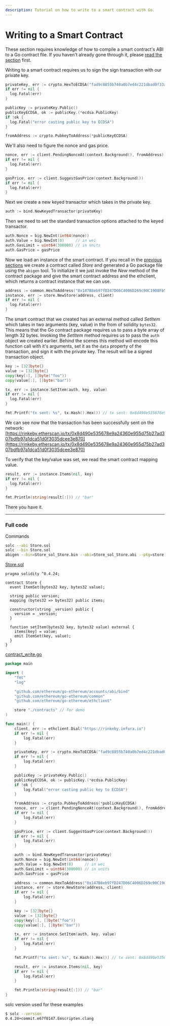 ```yaml
---
description: Tutorial on how to write to a smart contract with Go.
---
```


# Writing to a Smart Contract

These section requires knowledge of how to compile a smart contract's ABI to a Go contract file. If you haven't already gone through it, please [read the section](../smart-contract-compile) first.

Writing to a smart contract requires us to sign the sign transaction with our private key.

```go
privateKey, err := crypto.HexToECDSA("fad9c8855b740a0b7ed4c221dbad0f33a83a49cad6b3fe8d5817ac83d38b6a19")
if err != nil {
  log.Fatal(err)
}

publicKey := privateKey.Public()
publicKeyECDSA, ok := publicKey.(*ecdsa.PublicKey)
if !ok {
  log.Fatal("error casting public key to ECDSA")
}

fromAddress := crypto.PubkeyToAddress(*publicKeyECDSA)
```

We'll also need to figure the nonce and gas price.

```go
nonce, err := client.PendingNonceAt(context.Background(), fromAddress)
if err != nil {
  log.Fatal(err)
}

gasPrice, err := client.SuggestGasPrice(context.Background())
if err != nil {
  log.Fatal(err)
}
```

Next we create a new keyed transactor which takes in the private key.

```go
auth := bind.NewKeyedTransactor(privateKey)
```

Then we need to set the standard transaction options attached to the keyed transactor.

```go
auth.Nonce = big.NewInt(int64(nonce))
auth.Value = big.NewInt(0)     // in wei
auth.GasLimit = uint64(300000) // in units
auth.GasPrice = gasPrice
```

Now we load an instance of the smart contract. If you recall in the [previous sections](../smart-contract-compile) we create a contract called *Store* and generated a Go package file using the `abigen` tool. To initialize it we just invoke the *New* method of the contract package and give the smart contract address and the ethclient, which returns a contract instance that we can use.


```go
address := common.HexToAddress("0x147B8eb97fD247D06C4006D269c90C1908Fb5D54")
instance, err := store.NewStore(address, client)
if err != nil {
  log.Fatal(err)
}
```

The smart contract that we created has an external method called *SetItem* which takes in two arguments (key, value) in the from of solidity `bytes32`. This means that the Go contract package requires us to pass a byte array of length 32 bytes. Invoking the *SetItem* method requires us to pass the `auth` object we created earlier. Behind the scenes this method will encode this function call with it's arguments, set it as the `data` property of the transaction, and sign it with the private key. The result will be a signed transaction object.

```go
key := [32]byte{}
value := [32]byte{}
copy(key[:], []byte("foo"))
copy(value[:], []byte("bar"))

tx, err := instance.SetItem(auth, key, value)
if err != nil {
  log.Fatal(err)
}

fmt.Printf("tx sent: %s", tx.Hash().Hex()) // tx sent: 0x8d490e535678e9a24360e955d75b27ad307bdfb97a1dca51d0f3035dcee3e870
```

We can see now that the transaction has been successfully sent on the network: [https://rinkeby.etherscan.io/tx/0x8d490e535678e9a24360e955d75b27ad307bdfb97a1dca51d0f3035dcee3e870](https://rinkeby.etherscan.io/tx/0x8d490e535678e9a24360e955d75b27ad307bdfb97a1dca51d0f3035dcee3e870)

To verify that the key/value was set, we read the smart contract mapping value.

```go
result, err := instance.Items(nil, key)
if err != nil {
  log.Fatal(err)
}

fmt.Println(string(result[:])) // "bar"
```

There you have it.

---

### Full code

Commands

```bash
solc --abi Store.sol
solc --bin Store.sol
abigen --bin=Store_sol_Store.bin --abi=Store_sol_Store.abi --pkg=store --out=Store.go
```

[Store.sol](https://github.com/miguelmota/ethereum-development-with-go-book/blob/master/code/contracts/Store.sol)

```solidity
pragma solidity ^0.4.24;

contract Store {
  event ItemSet(bytes32 key, bytes32 value);

  string public version;
  mapping (bytes32 => bytes32) public items;

  constructor(string _version) public {
    version = _version;
  }

  function setItem(bytes32 key, bytes32 value) external {
    items[key] = value;
    emit ItemSet(key, value);
  }
}
```

[contract_write.go](https://github.com/miguelmota/ethereum-development-with-go-book/blob/master/code/contract_write.go)

```go
package main

import (
	"fmt"
	"log"

	"github.com/ethereum/go-ethereum/accounts/abi/bind"
	"github.com/ethereum/go-ethereum/common"
	"github.com/ethereum/go-ethereum/ethclient"

	store "./contracts" // for demo
)

func main() {
	client, err := ethclient.Dial("https://rinkeby.infura.io")
	if err != nil {
		log.Fatal(err)
	}

	privateKey, err := crypto.HexToECDSA("fad9c8855b740a0b7ed4c221dbad0f33a83a49cad6b3fe8d5817ac83d38b6a19")
	if err != nil {
		log.Fatal(err)
	}

	publicKey := privateKey.Public()
	publicKeyECDSA, ok := publicKey.(*ecdsa.PublicKey)
	if !ok {
		log.Fatal("error casting public key to ECDSA")
	}

	fromAddress := crypto.PubkeyToAddress(*publicKeyECDSA)
	nonce, err := client.PendingNonceAt(context.Background(), fromAddress)
	if err != nil {
		log.Fatal(err)
	}

	gasPrice, err := client.SuggestGasPrice(context.Background())
	if err != nil {
		log.Fatal(err)
	}

	auth := bind.NewKeyedTransactor(privateKey)
	auth.Nonce = big.NewInt(int64(nonce))
	auth.Value = big.NewInt(0)     // in wei
	auth.GasLimit = uint64(300000) // in units
	auth.GasPrice = gasPrice

	address := common.HexToAddress("0x147B8eb97fD247D06C4006D269c90C1908Fb5D54")
	instance, err := store.NewStore(address, client)
	if err != nil {
		log.Fatal(err)
	}

	key := [32]byte{}
	value := [32]byte{}
	copy(key[:], []byte("foo"))
	copy(value[:], []byte("bar"))

	tx, err := instance.SetItem(auth, key, value)
	if err != nil {
		log.Fatal(err)
	}

	fmt.Printf("tx sent: %s", tx.Hash().Hex()) // tx sent: 0x8d490e535678e9a24360e955d75b27ad307bdfb97a1dca51d0f3035dcee3e870

	result, err := instance.Items(nil, key)
	if err != nil {
		log.Fatal(err)
	}

	fmt.Println(string(result[:])) // "bar"
}
```

solc version used for these examples

```bash
$ solc --version
0.4.24+commit.e67f0147.Emscripten.clang
```
